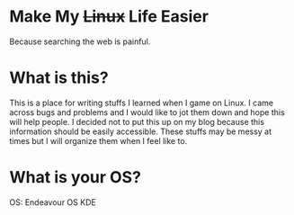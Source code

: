 # Make My ~~Linux~~ Life Easier
Because searching the web is painful.

# What is this?
This is a place for writing stuffs I learned when I game on Linux. I came across bugs and problems and I would like to jot them down and hope this will help people. I decided not to put this up on my blog because this information should be easily accessible. These stuffs may be messy at times but I will organize them when I feel like to.

# What is your OS?
OS:     Endeavour OS KDE
